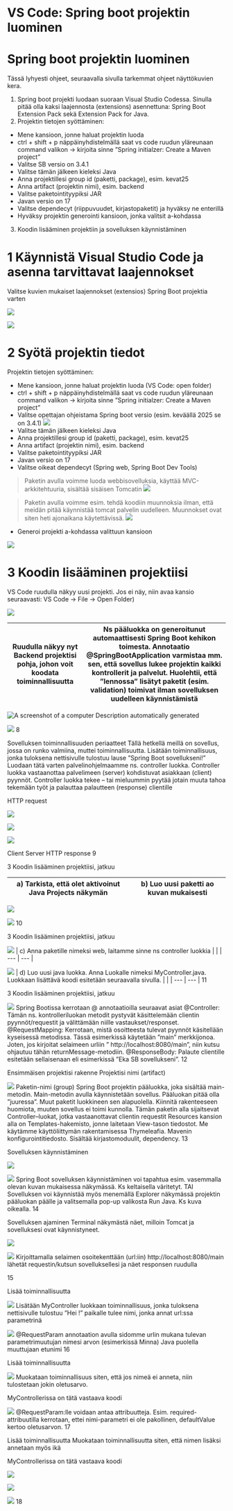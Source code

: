 <!-- Slide number: 1 -->
# VS Code: Spring boot projektin luominen

<!-- Slide number: 2 -->
# Spring boot projektin luominen

Tässä lyhyesti ohjeet, seuraavalla sivulla tarkemmat ohjeet näyttökuvien kera.

1. Spring boot projekti luodaan suoraan Visual Studio Codessa. Sinulla pitää olla kaksi laajennosta (extensions) asennettuna: Spring Boot Extension Pack sekä Extension Pack for Java.
2. Projektin tietojen syöttäminen:
  - Mene kansioon, jonne haluat projektin luoda
  - ctrl + shift + p näppäinyhdistelmällä saat vs code ruudun yläreunaan command valikon -> kirjoita sinne ”Spring initialzer: Create a Maven project”
  - Valitse SB versio on 3.4.1
  - Valitse tämän jälkeen kieleksi Java
  - Anna projektillesi group id (paketti, package), esim. kevat25
  - Anna artifact (projektin nimi), esim. backend
  - Valitse paketointityypiksi JAR
  - Javan versio on 17
  - Valitse dependecyt (riippuvuudet, kirjastopaketit) ja hyväksy ne enterillä
  - Hyväksy projektin generointi kansioon, jonka valitsit a-kohdassa

3. Koodin lisääminen projektiin ja sovelluksen käynnistäminen

<!-- Slide number: 3 -->
# 1 Käynnistä Visual Studio Code ja asenna tarvittavat laajennokset

Valitse kuvien mukaiset laajennokset (extensios) Spring Boot projektia varten

![](../imgs/1hello_world_12.png)

![](../imgs/1hello_world_13.png)

<!-- Slide number: 4 -->
# 2 Syötä projektin tiedot

Projektin tietojen syöttäminen:

- Mene kansioon, jonne haluat projektin luoda (VS Code: open folder)
- ctrl + shift + p näppäinyhdistelmällä saat vs code ruudun yläreunaan command valikon -> kirjoita sinne ”Spring initialzer: Create a Maven project”
- Valitse opettajan ohjeistama Spring boot versio (esim. keväällä 2025 se on 3.4.1)
![](../imgs/1hello_world_14.png)
- Valitse tämän jälkeen kieleksi Java
- Anna projektillesi group id (paketti, package), esim. kevat25
- Anna artifact (projektin nimi), esim. backend
- Valitse paketointityypiksi JAR
- Javan versio on 17
- Valitse oikeat dependecyt (Spring web, Spring Boot Dev Tools)

> Paketin avulla voimme luoda webbisovelluksia, käyttää MVC-arkkitehtuuria, sisältää sisäisen Tomcatin
> ![](../imgs/1hello_world_15.png)

> Paketin avulla voimme esim. tehdä koodiin muunnoksia ilman, että meidän pitää käynnistää tomcat palvelin uudelleen. Muunnokset ovat siten heti ajonaikana  käytettävissä.
> ![](../imgs/1hello_world_16.png)

- Generoi projekti a-kohdassa valittuun kansioon

![](../imgs/1hello_world_17.png)

<!-- Slide number: 7 -->
# 3 Koodin lisääminen projektiisi

VS Code ruudulla näkyy uusi projekti. Jos ei näy, niin avaa kansio seuraavasti: VS Code -> File -> Open Folder)

![](../imgs/1hello_world_18.png)

| Ruudulla näkyy nyt Backend projektisi pohja, johon voit koodata toiminnallisuutta | Ns pääluokka on generoitunut automaattisesti Spring Boot kehikon toimesta. Annotaatio @SpringBootApplication varmistaa mm. sen, että sovellus lukee projektin kaikki kontrollerit ja palvelut. Huolehtii, että ”lennossa” lisätyt paketit (esim. validation) toimivat ilman sovelluksen uudelleen käynnistämistä |
| --- | --- |

![A screenshot of a computer Description automatically generated](Picture3.jpg)

![](Picture8.jpg)
8

<!-- Slide number: 9 -->
Sovelluksen toiminnallisuuden periaatteet
Tällä hetkellä meillä on sovellus, jossa on runko valmiina, muttei toiminnallisuutta.
Lisätään toiminnallisuus, jonka tuloksena nettisivulle tulostuu lause ”Spring Boot sovellukseni!”
Luodaan tätä varten palvelinohjelmaamme ns. controller luokka. Controller luokka vastaanottaa palvelimeen (server) kohdistuvat asiakkaan (client) pyynnöt. Controller luokka tekee – tai mieluummin pyytää jotain muuta tahoa tekemään työt ja palauttaa palautteen (response) clientille

HTTP request

![](Picture13.jpg)

![](Picture11.jpg)

![](Picture9.jpg)

Client
Server
HTTP response
9

<!-- Slide number: 10 -->
3 Koodin lisääminen projektiisi, jatkuu

| a) Tarkista, että olet aktivoinut Java Projects näkymän | b) Luo uusi paketti ao kuvan mukaisesti |
| --- | --- |

![](Picture4.jpg)

![](Picture9.jpg)
10

<!-- Slide number: 11 -->
3 Koodin lisääminen projektiisi, jatkuu

![](Picture8.jpg)
| c) Anna paketille nimeksi web, laitamme sinne ns controller luokkia |  |
| --- | --- |

![](Picture11.jpg)
| d) Luo uusi java luokka. Anna Luokalle nimeksi MyController.java. Luokkaan lisättävä koodi esitetään seuraavalla sivulla. |  |
| --- | --- |
11

<!-- Slide number: 12 -->
3 Koodin lisääminen projektiisi, jatkuu

![](Picture13.jpg)
Spring Bootissa kerrotaan @ annotaatioilla seuraavat asiat
@Controller: Tämän ns. kontrolleriluokan metodit pystyvät käsittelemään clientin pyynnöt/requestit ja välittämään niille vastaukset/responset.
@RequestMapping: Kerrotaan, mistä osoitteesta tulevat pyynnöt käsitellään kyseisessä metodissa. Tässä esimerkissä käytetään ”main” merkkijonoa. Joten, jos kirjoitat selaimeen urliin
” http://localhost:8080/main”, niin kutsu ohjautuu tähän returnMessage-metodiin.
@ResponseBody: Palaute clientille esitetään sellaisenaan eli esimerkissä ”Eka SB sovellukseni”.
12

<!-- Slide number: 13 -->
Ensimmäisen projektisi rakenne
Projektisi nimi (artifact)

![](Picture21.jpg)
Paketin-nimi (group)
Spring Boot projektin pääluokka, joka sisältää main-metodin. Main-metodin avulla käynnistetään sovellus. Pääluokan pitää olla ”juuressa”. Muut paketit luokkineen sen alapuolella. Kiinnitä rakenteeseen huomiota, muuten sovellus ei toimi kunnolla.
Tämän paketin alla sijaitsevat Controller–luokat, jotka vastaanottavat clientin requestit
Resources kansion alla on Templates-hakemisto, jonne laitetaan View-tason tiedostot. Me käytämme käyttöliittymän rakentamisessa Thymeleafia.
Mavenin konfigurointitiedosto.
Sisältää kirjastomoduulit, dependency.
13

<!-- Slide number: 14 -->
Sovelluksen käynnistäminen

![](Picture11.jpg)

![](Picture8.jpg)
Spring Boot sovelluksen käynnistäminen voi tapahtua esim. vasemmalla olevan kuvan mukaisessa näkymässä. Ks keltaisella väritetyt.
TAI
Sovelluksen voi käynnistää myös menemällä Explorer näkymässä projektin pääluokan päälle ja valitsemalla pop-up valikosta Run Java. Ks kuva oikealla.
14

<!-- Slide number: 15 -->
Sovelluksen ajaminen
Terminal näkymästä näet, milloin Tomcat ja sovelluksesi ovat käynnistyneet.

![](Picture5.jpg)

![](Picture9.jpg)
Kirjoittamalla selaimen osoitekenttään (url:iin) http://localhost:8080/main lähetät requestin/kutsun sovelluksellesi ja näet responsen ruudulla

15

<!-- Slide number: 16 -->
Lisää toiminnallisuutta

![](Picture8.jpg)
Lisätään MyController luokkaan toiminnallisuus, jonka tuloksena nettisivulle tulostuu ”Hei <nimi>!”
<nimi> paikalle tulee nimi, jonka annat url:ssa parametrinä

![](Picture10.jpg)
@RequestParam annotaation avulla sidomme urlin mukana tulevan parametrimuutujan nimesi arvon (esimerkissä Minna) Java puolella muuttujaan etunimi
16

<!-- Slide number: 17 -->
Lisää toiminnallisuutta

![](Picture11.jpg)
Muokataan toiminnallisuus siten, että jos nimeä
ei anneta, niin tulostetaan jokin oletusarvo.

MyControllerissa on tätä vastaava koodi

![](Picture13.jpg)
@RequestParam:lle voidaan antaa attribuutteja. Esim. required-attribuutilla kerrotaan, ettei nimi-parametri ei ole pakollinen, defaultValue kertoo oletusarvon.
17

<!-- Slide number: 18 -->
Lisää toiminnallisuutta
Muokataan toiminnallisuutta siten, että nimen lisäksi annetaan myös ikä

MyControllerissa on tätä vastaava koodi

![](Picture10.jpg)

![](Picture14.jpg)

![](Picture12.jpg)
18
